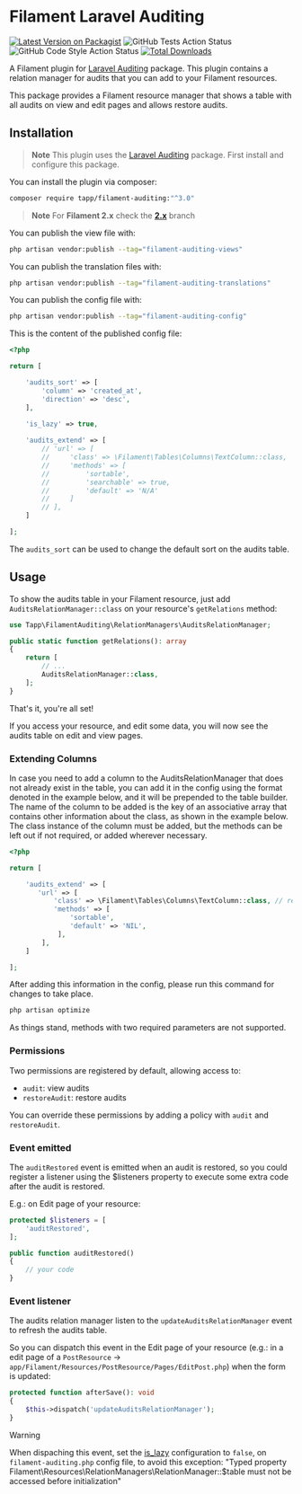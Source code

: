 # Filament Laravel Auditing

[![Latest Version on Packagist](https://img.shields.io/packagist/v/tapp/filament-auditing.svg?style=flat-square)](https://packagist.org/packages/tapp/filament-auditing)
![GitHub Tests Action Status](https://github.com/TappNetwork/filament-auditing/actions/workflows/run-tests.yml/badge.svg)
![GitHub Code Style Action Status](https://github.com/TappNetwork/filament-auditing/actions/workflows/fix-php-code-style-issues.yml/badge.svg)
[![Total Downloads](https://img.shields.io/packagist/dt/tapp/filament-auditing.svg?style=flat-square)](https://packagist.org/packages/tapp/filament-auditing)

A Filament plugin for [Laravel Auditing](https://laravel-auditing.com/) package.
This plugin contains a relation manager for audits that you can add to your Filament resources.

This package provides a Filament resource manager that shows a table with all audits on view and edit pages and allows
restore audits.

## Installation

> **Note**
> This plugin uses the [Laravel Auditing](https://laravel-auditing.com/) package. First install and configure this
> package.

You can install the plugin via composer:

```bash
composer require tapp/filament-auditing:"^3.0"
```

> **Note** 
> For **Filament 2.x** check the **[2.x](https://github.com//TappNetwork/filament-auditing/tree/2.x)** branch

You can publish the view file with:

```bash
php artisan vendor:publish --tag="filament-auditing-views"
```
You can publish the translation files with:

```bash
php artisan vendor:publish --tag="filament-auditing-translations"
```

You can publish the config file with:

```bash
php artisan vendor:publish --tag="filament-auditing-config"
```

This is the content of the published config file:

```php
<?php

return [

    'audits_sort' => [
        'column' => 'created_at',
        'direction' => 'desc',
    ],

    'is_lazy' => true,
    
    'audits_extend' => [
        // 'url' => [
        //     'class' => \Filament\Tables\Columns\TextColumn::class,
        //     'methods' => [
        //         'sortable',
        //         'searchable' => true,
        //         'default' => 'N/A'
        //     ]
        // ],
    ]

];
```

The `audits_sort` can be used to change the default sort on the audits table.

## Usage

To show the audits table in your Filament resource, just add `AuditsRelationManager::class` on your
resource's `getRelations` method:

```php
use Tapp\FilamentAuditing\RelationManagers\AuditsRelationManager;

public static function getRelations(): array
{
    return [
        // ...
        AuditsRelationManager::class,
    ];
}
```

That's it, you're all set!

If you access your resource, and edit some data, you will now see the audits table on edit and view pages.

### Extending Columns

In case you need to add a column to the AuditsRelationManager that does
not already exist in the table, you can add it in the config using the format denoted in the example below, and it will be
prepended to the table builder. The name of the column to be added is the key of an associative array that contains other information about the class, as shown in the example below. The class instance of the column must be added, but the methods can be left out if not required, or added wherever necessary. 

```php
<?php

return [

    'audits_extend' => [
       'url' => [
           'class' => \Filament\Tables\Columns\TextColumn::class, // required
           'methods' => [
               'sortable',
               'default' => 'NIL',
            ],
        ],
    ]

];
```


After adding this information in the config, please run this command for changes to take place.

```bash
php artisan optimize
```

As things stand, methods with two required parameters are not supported.

### Permissions

Two permissions are registered by default, allowing access to:

- `audit`: view audits
- `restoreAudit`: restore audits

You can override these permissions by adding a policy with `audit` and `restoreAudit`.

### Event emitted

The `auditRestored` event is emitted when an audit is restored, so you could register a listener using the $listeners property to execute some extra code after the audit is restored.

E.g.: on Edit page of your resource:

```php
protected $listeners = [
    'auditRestored',
];

public function auditRestored()
{
    // your code
}
```

### Event listener

The audits relation manager listen to the `updateAuditsRelationManager` event to refresh the audits table.

So you can dispatch this event in the Edit page of your resource (e.g.: in a edit page of a `PostResource` -> `app/Filament/Resources/PostResource/Pages/EditPost.php`) when the form is updated:

```php
protected function afterSave(): void
{
    $this->dispatch('updateAuditsRelationManager');
}
```

> [!WARNING]
> When dispaching this event, set the [is_lazy](https://filamentphp.com/docs/3.x/panels/resources/relation-managers#disabling-lazy-loading) configuration to `false`, on `filament-auditing.php` 
> config file, to avoid this exception: "Typed property Filament\Resources\RelationManagers\RelationManager::$table
> must not be accessed before initialization"
